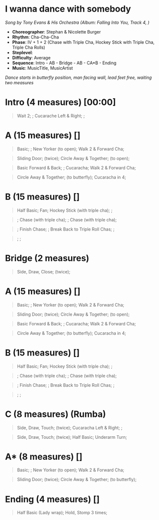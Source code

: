 # I wanna dance with somebody
*Song by Tony Evans & His Orchestra (Album: Falling Into You, Track 4, )*
 
* **Choreographer**: Stephan & Nicolette Burger
* **Rhythm**: Cha-Cha-Cha
* **Phase**: IV + 1 + 2 (Chase with Triple Cha, Hockey Stick with Triple Cha, Triple Cha Rolls)
* **Steplevel**: 
* **Difficulty**: Average
* **Sequence**: Intro - AB - Bridge - AB - CA*B - Ending
* **Music**: MusicTitle, MusicArtist
 
*Dance starts in butterfly position, man facing wall, lead feet free, waiting two measures*
 
# Intro (4 measures) [00:00]

> Wait 2; ; Cucarache Left & Right; ; 

# A (15 measures) []

> Basic; ; New Yorker (to open); Walk 2 & Forward Cha; 

> Sliding Door; (twice); Circle Away & Together; (to open);

> Basic Forward & Back; ; Cucaracha; Walk 2 & Forward Cha;

> Circle Away & Together; (to butterfly); Cucaracha in 4;

# B (15 measures) []

> Half Basic; Fan; Hockey Stick (with triple cha); ;

> ; Chase (with triple cha); ; Chase (with triple cha);

> ; Finish Chase; ; Break Back to Triple Roll Chas; ;

> ; ;

# Bridge (2 measures)

> Side, Draw, Close; (twice);

# A (15 measures) []

> Basic; ; New Yorker (to open); Walk 2 & Forward Cha; 

> Sliding Door; (twice); Circle Away & Together; (to open);

> Basic Forward & Back; ; Cucaracha; Walk 2 & Forward Cha;

> Circle Away & Together; (to butterfly); Cucaracha in 4;

# B (15 measures) []

> Half Basic; Fan; Hockey Stick (with triple cha); ;

> ; Chase (with triple cha); ; Chase (with triple cha);

> ; Finish Chase; ; Break Back to Triple Roll Chas; ;

> ; ;

# C (8 measures) (Rumba)

> Side, Draw, Touch; (twice); Cucaracha Left & Right; ;

> Side, Draw, Touch; (twice); Half Basic; Underarm Turn;

# A* (8 measures) []

> Basic; ; New Yorker (to open); Walk 2 & Forward Cha; 

> Sliding Door; (twice); Circle Away & Together; (to butterfly);

# Ending (4 measures) []

> Half Basic (Lady wrap); Hold, Stomp 3 times;

